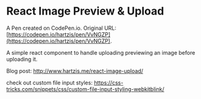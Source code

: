 # React Image Preview & Upload

A Pen created on CodePen.io. Original URL: [https://codepen.io/hartzis/pen/VvNGZP](https://codepen.io/hartzis/pen/VvNGZP).

A simple react component to handle uploading previewing an image before uploading it.

Blog post: http://www.hartzis.me/react-image-upload/

check out custom file input styles:
https://css-tricks.com/snippets/css/custom-file-input-styling-webkitblink/

